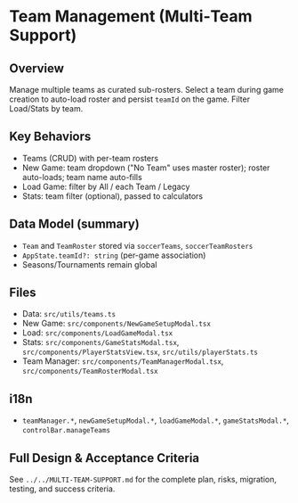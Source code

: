 # Team Management (Multi‑Team Support)

## Overview
Manage multiple teams as curated sub-rosters. Select a team during game creation to auto-load roster and persist `teamId` on the game. Filter Load/Stats by team.

## Key Behaviors
- Teams (CRUD) with per-team rosters
- New Game: team dropdown ("No Team" uses master roster); roster auto-loads; team name auto-fills
- Load Game: filter by All / each Team / Legacy
- Stats: team filter (optional), passed to calculators

## Data Model (summary)
- `Team` and `TeamRoster` stored via `soccerTeams`, `soccerTeamRosters`
- `AppState.teamId?: string` (per-game association)
- Seasons/Tournaments remain global

## Files
- Data: `src/utils/teams.ts`
- New Game: `src/components/NewGameSetupModal.tsx`
- Load: `src/components/LoadGameModal.tsx`
- Stats: `src/components/GameStatsModal.tsx`, `src/components/PlayerStatsView.tsx`, `src/utils/playerStats.ts`
- Team Manager: `src/components/TeamManagerModal.tsx`, `src/components/TeamRosterModal.tsx`

## i18n
- `teamManager.*`, `newGameSetupModal.*`, `loadGameModal.*`, `gameStatsModal.*`, `controlBar.manageTeams`

## Full Design & Acceptance Criteria
See `../../MULTI-TEAM-SUPPORT.md` for the complete plan, risks, migration, testing, and success criteria.
